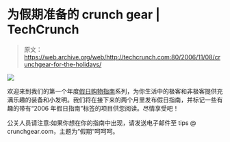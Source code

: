 # 为假期准备的 crunch gear | TechCrunch

> 原文：<https://web.archive.org/web/http://techcrunch.com:80/2006/11/08/crunchgear-for-the-holidays/>

![](img/3097fa3a55030ab83ad6da692d09a941.png)

欢迎来到我们的第一个年度[假日购物指南](https://web.archive.org/web/20151002190412/http://www.crunchgear.com/holidays-2006)系列，为你生活中的极客和非极客提供充满乐趣的装备和小发明。我们将在接下来的两个月里发布假日指南，并标记一些有趣的带有“2006 年假日指南”标签的项目供您阅读。尽情享受吧！

公关人员请注意:如果你想在你的指南中出现，请发送电子邮件至 tips @ crunchgear.com，主题为“假期”呵呵呵。